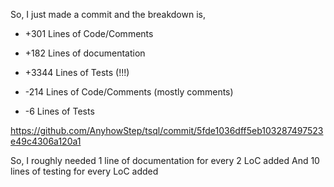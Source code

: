 So, I just made a commit and the breakdown is,

+ +301 Lines of Code/Comments
+ +182 Lines of documentation
+ +3344 Lines of Tests (!!!)

+ -214 Lines of Code/Comments (mostly comments)
+ -6 Lines of Tests

https://github.com/AnyhowStep/tsql/commit/5fde1036dff5eb103287497523e49c4306a120a1

So, I roughly needed 1 line of documentation for every 2 LoC added
And 10 lines of testing for every LoC added
